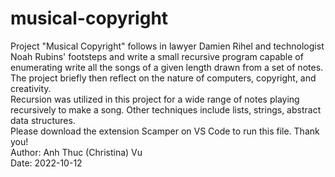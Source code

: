# musical-copyright
Project "Musical Copyright" follows in lawyer Damien Rihel and technologist Noah Rubins' footsteps and write a small recursive program capable of enumerating write all the songs of a given length drawn from a set of notes. The project briefly then reflect on the nature of computers, copyright, and creativity. <br>
Recursion was utilized in this project for a wide range of notes playing recursively to make a song. Other techniques include lists, strings, abstract data structures. <br>
Please download the extension Scamper on VS Code to run this file. Thank you! <br>
Author: Anh Thuc (Christina) Vu <br>
Date: 2022-10-12 <br>
